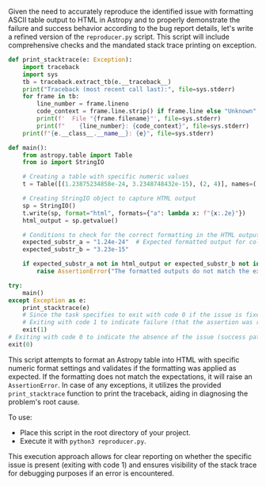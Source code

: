 Given the need to accurately reproduce the identified issue with formatting ASCII table output to HTML in Astropy and to properly demonstrate the failure and success behavior according to the bug report details, let's write a refined version of the `reproducer.py` script. This script will include comprehensive checks and the mandated stack trace printing on exception.

```python
def print_stacktrace(e: Exception):
    import traceback
    import sys
    tb = traceback.extract_tb(e.__traceback__)
    print("Traceback (most recent call last):", file=sys.stderr)
    for frame in tb:
        line_number = frame.lineno
        code_context = frame.line.strip() if frame.line else "Unknown"
        print(f'  File "{frame.filename}"', file=sys.stderr)
        print(f"    {line_number}: {code_context}", file=sys.stderr)
    print(f"{e.__class__.__name__}: {e}", file=sys.stderr)

def main():
    from astropy.table import Table
    from io import StringIO

    # Creating a table with specific numeric values
    t = Table([(1.23875234858e-24, 3.2348748432e-15), (2, 4)], names=('a', 'b'))

    # Creating StringIO object to capture HTML output
    sp = StringIO()
    t.write(sp, format="html", formats={"a": lambda x: f"{x:.2e}"})
    html_output = sp.getvalue()

    # Conditions to check for the correct formatting in the HTML output
    expected_substr_a = "1.24e-24"  # Expected formatted output for column 'a'
    expected_substr_b = "3.23e-15"

    if expected_substr_a not in html_output or expected_substr_b not in html_output:
        raise AssertionError("The formatted outputs do not match the expected values in the HTML.")

try:
    main()
except Exception as e:
    print_stacktrace(e)
    # Since the task specifies to exit with code 0 if the issue is fixed:
    # Exiting with code 1 to indicate failure (that the assertion was raised and caught).
    exit(1)
# Exiting with code 0 to indicate the absence of the issue (success path).
exit(0)
```

This script attempts to format an Astropy table into HTML with specific numeric format settings and validates if the formatting was applied as expected. If the formatting does not match the expectations, it will raise an `AssertionError`. In case of any exceptions, it utilizes the provided `print_stacktrace` function to print the traceback, aiding in diagnosing the problem's root cause.

To use:

- Place this script in the root directory of your project.
- Execute it with `python3 reproducer.py`.

This execution approach allows for clear reporting on whether the specific issue is present (exiting with code 1) and ensures visibility of the stack trace for debugging purposes if an error is encountered.